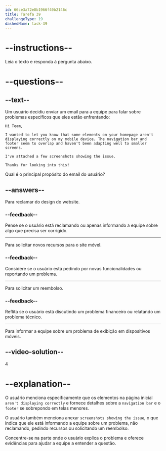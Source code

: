 ```yaml
---
id: 66ce3a72e8b1966f40b2146c
title: Tarefa 39
challengeType: 19
dashedName: task-39
---
```


<!-- READING -->

# --instructions--

Leia o texto e responda à pergunta abaixo.

# --questions--

## --text--

Um usuário decidiu enviar um email para a equipe para falar sobre problemas específicos que eles estão enfrentando:

`Hi Team,`

`I wanted to let you know that some elements on your homepage aren't displaying correctly on my mobile device. The navigation bar and footer seem to overlap and haven't been adapting well to smaller screens.`

`I've attached a few screenshots showing the issue.`

`Thanks for looking into this!`

Qual é o principal propósito do email do usuário?

## --answers--

Para reclamar do design do website.

### --feedback--

Pense se o usuário está reclamando ou apenas informando a equipe sobre algo que precisa ser corrigido.

---

Para solicitar novos recursos para o site móvel.

### --feedback--

Considere se o usuário está pedindo por novas funcionalidades ou reportando um problema.

---

Para solicitar um reembolso.

### --feedback--

Reflita se o usuário está discutindo um problema financeiro ou relatando um problema técnico.

---

Para informar a equipe sobre um problema de exibição em dispositivos móveis.
  
## --video-solution--

4

# --explanation--

O usuário menciona especificamente que os elementos na página inicial `aren't displaying correctly` e fornece detalhes sobre a `navigation bar` e o `footer` se sobrepondo em telas menores. 

O usuário também menciona anexar `screenshots showing the issue`, o que indica que ele está informando a equipe sobre um problema, não reclamando, pedindo recursos ou solicitando um reembolso.

Concentre-se na parte onde o usuário explica o problema e oferece evidências para ajudar a equipe a entender a questão.
